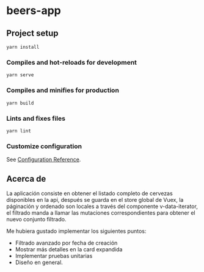# beers-app

## Project setup

```
yarn install
```

### Compiles and hot-reloads for development
```
yarn serve
```

### Compiles and minifies for production
```
yarn build
```

### Lints and fixes files
```
yarn lint
```

### Customize configuration
See [Configuration Reference](https://cli.vuejs.org/config/).

## Acerca de 

La aplicación consiste en obtener el listado completo de cervezas disponibles en la api, después se guarda en el store global de Vuex, la páginación y ordenado son locales a través del componente v-data-iterator, el filtrado manda a llamar las mutaciones correspondientes para obtener el nuevo conjunto filtrado.

Me hubiera gustado implementar los siguientes puntos:

- Filtrado avanzado por fecha de creación
- Mostrar más detalles en la card expandida
- Implementar pruebas unitarias
- Diseño en general.